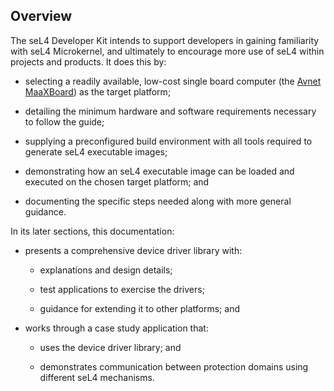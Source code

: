 ## Overview

The seL4 Developer Kit intends to support developers in gaining familiarity
with seL4 Microkernel, and ultimately to encourage more use of seL4 within
projects and products. It does this by:






- selecting a readily available, low-cost single board computer (the [Avnet
  MaaXBoard](https://www.avnet.com/wps/portal/us/products/avnet-boards/avnet-board-families/maaxboard/maaxboard/))
as the target platform;

- detailing the minimum hardware and software requirements necessary to follow the guide;

- supplying a preconfigured build environment with all tools required to generate seL4 executable images;

- demonstrating how an seL4 executable image can be loaded and executed on the chosen target platform; and

- documenting the specific steps needed along with more general guidance.

In its later sections, this documentation:

- presents a comprehensive device driver library with:

  - explanations and design details;

  - test applications to exercise the drivers;

  - guidance for extending it to other platforms; and

- works through a case study application that:

  - uses the device driver library; and

  - demonstrates communication between protection domains using different seL4 mechanisms.



